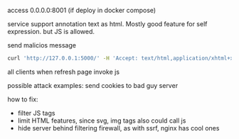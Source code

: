 access 0.0.0.0:8001 (if deploy in docker compose)

service support annotation text as html. Mostly good feature for self expression.
but JS is allowed.

send malicios message
```bash
curl 'http://127.0.0.1:5000/' -H 'Accept: text/html,application/xhtml+xml,application/xml;q=0.9,image/avif,image/webp,*/*;q=0.8' -H 'Accept-Language: en-US,en;q=0.5' -H 'Accept-Encoding: gzip, deflate, br' -H 'DNT: 1' -H 'Connection: keep-alive' -H 'Upgrade-Insecure-Requests: 1' -H 'Sec-Fetch-Dest: document' -H 'Sec-Fetch-Mode: navigate' -H 'Sec-Fetch-Site: same-origin' -H 'Sec-GPC: 1'
```

all clients when refresh page invoke js

possible attack examples:
send cookies to bad guy server

how to fix:
- filter JS tags
- limit HTML features, since svg, img tags also could call js
- hide server behind filtering firewall, as with ssrf, nginx has cool ones